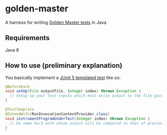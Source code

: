 # golden-master
A harness for writing [Golden Master tests](https://dzone.com/articles/testing-legacy-code-golden) in Java

## Requirements
Java 8

## How to use (preliminary explanation)

You basically implement a [JUnit 5 templated test](http://junit.org/junit5/docs/current/user-guide/#writing-tests-test-templates) like so:

```java
@BeforeEach
void setUp(File outputFile, Integer index) throws Exception {
  // Setup up your test inputs which must write output to the file given
}

@TestTemplate
@ExtendWith(RunInvocationContextProvider.class)
void instrumentProgramUnderTest(Integer index) throws Exception {
  // Do some hard work whose output will be compared to that of previous runs
}
```
